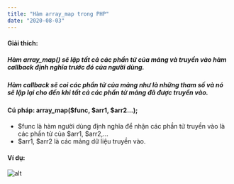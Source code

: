 ```yaml
---
title: "Hàm array_map trong PHP"
date: "2020-08-03"
---
```

#### Giải thích: 
##### Hàm array_map() sẽ lặp tất cả các phần tử của mảng và truyền vào hàm callback định nghĩa trước đó của người dùng.
##### Hàm callback sẽ coi các phần tử của mảng như là những tham số và nó sẽ lặp lại cho đến khi tất cả các phần tử mảng đã được truyền vào.

#### Cú pháp: array_map($func, $arr1, $arr2...);
- $func là hàm người dùng định nghĩa để nhận các phần tử truyền vào là các phần tử  của $arr1, $arr2,...
- $arr1, $arr2 là các mảng dữ liệu truyền vào.


#### Ví dụ:

![alt](https://imgur.com/mEcXIuW.png)